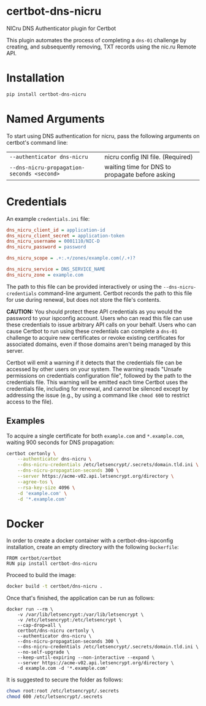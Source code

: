 # certbot-dns-nicru

NICru DNS Authenticator plugin for Certbot

This plugin automates the process of completing a ``dns-01`` challenge by
creating, and subsequently removing, TXT records using the nic.ru Remote API.

# Installation

```bash
pip install certbot-dns-nicru
```


# Named Arguments

To start using DNS authentication for nicru, pass the following arguments on
certbot's command line:

|||
|--|--|
|``--authenticator dns-nicru`` | nicru config INI file. (Required) |
|``--dns-nicru-propagation-seconds <second>`` | waiting time for DNS to propagate before asking |


# Credentials

An example ``credentials.ini`` file:

```ini
dns_nicru_client_id = application-id
dns_nicru_client_secret = application-token
dns_nicru_username = 0001110/NIC-D
dns_nicru_password = password

dns_nicru_scope = .+:.+/zones/example.com(/.+)?

dns_nicru_service = DNS_SERVICE_NAME
dns_nicru_zone = example.com
```

The path to this file can be provided interactively or using the
``--dns-nicru-credentials`` command-line argument. Certbot
records the path to this file for use during renewal, but does not store the
file's contents.

**CAUTION:** You should protect these API credentials as you would the
password to your ispconfig account. Users who can read this file can use these
credentials to issue arbitrary API calls on your behalf. Users who can cause
Certbot to run using these credentials can complete a ``dns-01`` challenge to
acquire new certificates or revoke existing certificates for associated
domains, even if those domains aren't being managed by this server.

Certbot will emit a warning if it detects that the credentials file can be
accessed by other users on your system. The warning reads "Unsafe permissions
on credentials configuration file", followed by the path to the credentials
file. This warning will be emitted each time Certbot uses the credentials file,
including for renewal, and cannot be silenced except by addressing the issue
(e.g., by using a command like ``chmod 600`` to restrict access to the file).


## Examples

To acquire a single certificate for both ``example.com`` and
``*.example.com``, waiting 900 seconds for DNS propagation:

```bash
certbot certonly \
    --authenticator dns-nicru \
    --dns-nicru-credentials /etc/letsencrypt/.secrets/domain.tld.ini \
    --dns-nicru-propagation-seconds 300 \
    --server https://acme-v02.api.letsencrypt.org/directory \
    --agree-tos \
    --rsa-key-size 4096 \
    -d 'example.com' \
    -d '*.example.com'
```

# Docker


In order to create a docker container with a certbot-dns-ispconfig installation,
create an empty directory with the following ``Dockerfile``:

```docker
FROM certbot/certbot
RUN pip install certbot-dns-nicru
```

Proceed to build the image:
```bash
docker build -t certbot/dns-nicru .
```

Once that's finished, the application can be run as follows:
```
docker run --rm \
    -v /var/lib/letsencrypt:/var/lib/letsencrypt \
    -v /etc/letsencrypt:/etc/letsencrypt \
    --cap-drop=all \
    certbot/dns-nicru certonly \
    --authenticator dns-nicru \
    --dns-nicru-propagation-seconds 300 \
    --dns-nicru-credentials /etc/letsencrypt/.secrets/domain.tld.ini \
    --no-self-upgrade \
    --keep-until-expiring --non-interactive --expand \
    --server https://acme-v02.api.letsencrypt.org/directory \
    -d example.com -d '*.example.com'
```

It is suggested to secure the folder as follows:
```bash
chown root:root /etc/letsencrypt/.secrets
chmod 600 /etc/letsencrypt/.secrets
```
